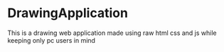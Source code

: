 # DrawingApplication
This is a  drawing web application made using raw html css and js while keeping only pc users in mind
